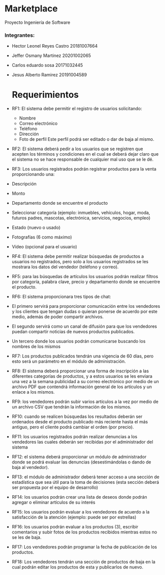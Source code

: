 # Marketplace

Proyecto Ingeniería de Software  
### Integrantes:
- Hector Leonel Reyes Castro 20181007664
- Jeffer Osmany Martinez 20201002065
- Carlos eduardo sosa 20171032445
- Jesus Alberto Ramirez 20191004589

  # Requerimientos
- RF1: El sistema debe permitir el registro de usuarios solicitando:
  - Nombre
  - Correo electrónico
  - Teléfono
  - Dirección
  - Foto de perfil
Este perfil podrá ser editado o dar de baja al mismo.

- RF2: El sistema deberá pedir a los usuarios que se registren que acepten los
términos y condiciones en el cual se deberá dejar claro que el sistema no se
hace responsable de cualquier mal uso que se le dé.

- RF3: Los usuarios registrados podrán registrar productos para la venta
proporcionando una:
 - Descripción
 - Monto
 - Departamento donde se encuentre el producto
 - Seleccionar categoría (ejemplo: inmuebles, vehículos, hogar, moda,
futuros padres, mascotas, electrónica, servicios, negocios, empleo)
 - Estado (nuevo o usado)
 - Fotografías (6 como máximo)
 - Vídeo (opcional para el usuario)

- RF4: El sistema debe permitir realizar búsquedas de productos a usuarios no
registrados, pero solo a los usuarios registrados se les mostrara los datos del
vendedor (teléfono y correo).

- RF5: para las búsquedas de artículos los usuarios podrán realizar filtros por
categoría, palabra clave, precio y departamento donde se encuentre el
producto.

- RF6: El sistema proporcionara tres tipos de chat:
 - El primero servirá para proporcionar comunicación entre los vendedores
y los clientes que tengan dudas o quieran ponerse de acuerdo por este
medio, además de poder compartir archivos.
 - El segundo servirá como un canal de difusión para que los vendedores
puedan compartir noticias de nuevos productos publicados.
 - Un tercero donde los usuarios podrán comunicarse buscando los
nombres de los mismos

- RF7: Los productos publicados tendrán una vigencia de 60 días, pero esto será
un parámetro en el módulo de administración.

- RF8: El sistema deberá proporcionar una forma de inscripción a las diferentes
categorías de productos, y a estos usuarios se les enviara una vez a la semana
publicidad a su correo electrónico por medio de un archivo PDF que contendrá
información general de los artículos y un enlace a los mismos.

- RF9: los vendedores podrán subir varios artículos a la vez por medio de un
archivo CSV que tendrán la información de los mismos.

- RF10: cuando se realicen búsquedas los resultados deberán ser ordenados
desde el producto publicado más reciente hasta el más antiguo, pero el cliente
podrá cambiar el orden (por precio).

- RF11: los usuarios registrados podrán realizar denuncias a los vendedores las
cuales deberán ser recibidas por el administrador del sistema

- RF12: el sistema deberá proporcionar un módulo de administrador donde se
podrá evaluar las denuncias (desestimándolas o dando de baja al vendedor).

- RF13: el módulo de administrador deberá tener acceso a una sección de
estadística que sea útil para la toma de decisiones (esta sección deberá ser
propuesta por el equipo de desarrollo)

- RF14: los usuarios podrán crear una lista de deseos donde podrán agregar o
eliminar artículos de su interés

- RF15: los usuarios podrán evaluar a los vendedores de acuerdo a la satisfacción
de la atención (ejemplo: puede ser por estrellas)

- RF16: los usuarios podrán evaluar a los productos (3), escribir comentarios y
subir fotos de los productos recibidos mientras estos no se les de baja.

- RF17: Los vendedores podrán programar la fecha de publicación de los
productos.

- RF18: Los vendedores tendrán una sección de productos de baja en la cual
podrán editar los productos de esta y publicarlos de nuevo.
